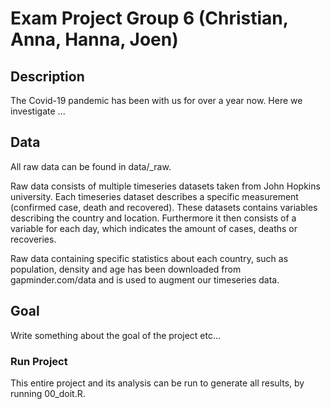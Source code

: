 # Exam Project Group 6 (Christian, Anna, Hanna, Joen)

## Description

The Covid-19 pandemic has been with us for over a year now. Here we investigate ...


## Data
All raw data can be found in data/_raw.

Raw data consists of multiple timeseries datasets taken from John Hopkins 
university. Each timeseries dataset describes a specific measurement 
(confirmed case, death and recovered). These datasets contains variables describing the
country and location. Furthermore it then consists of a variable for each day,
which indicates the amount of cases, deaths or recoveries.

Raw data containing specific statistics about each country, such as population,
density and age has been downloaded from gapminder.com/data and is used to augment
our timeseries data.

## Goal

Write something about the goal of the project etc...

### Run Project
This entire project and its analysis can be run to generate all results, by running
00_doit.R.


